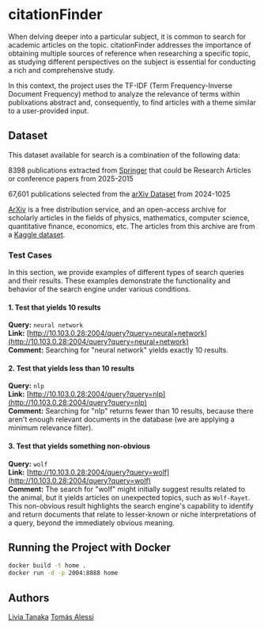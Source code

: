 # citationFinder

When delving deeper into a particular subject, it is common to search for academic articles on the topic. citationFinder addresses the importance of obtaining multiple sources of reference when researching a specific topic, as studying different perspectives on the subject is essential for conducting a rich and comprehensive study.

In this context, the project uses the TF-IDF (Term Frequency-Inverse Document Frequency) method to analyze the relevance of terms within publixations abstract and, consequently, to find articles with a theme similar to a user-provided input.

## Dataset

This dataset available for search is a combination of the following data:

8398 publications extracted from [Springer](https://link.springer.com) that could be Research Articles or conference papers from 2025-2015

67,601 publications selected from the [arXiv Dataset](https://www.kaggle.com/datasets/Cornell-University/arxiv) from 2024-1025


[ArXiv](https://arxiv.org/) is a free distribution service, and an open-access archive for scholarly articles in the fields of physics, mathematics, computer science, quantitative finance, economics, etc. The articles from this archive are from a [Kaggle dataset](https://www.kaggle.com/datasets/Cornell-University/arxiv).

### Test Cases

In this section, we provide examples of different types of search queries and their results. These examples demonstrate the functionality and behavior of the search engine under various conditions.

#### 1. Test that yields 10 results
**Query:** `neural network`  
**Link:** [http://10.103.0.28:2004/query?query=neural+network](http://10.103.0.28:2004/query?query=neural+network)  
**Comment:** Searching for "neural network" yields exactly 10 results.
#### 2. Test that yields less than 10 results
**Query:** `nlp`  
**Link:** [http://10.103.0.28:2004/query?query=nlp](http://10.103.0.28:2004/query?query=nlp)  
**Comment:** Searching for "nlp" returns fewer than 10 results, because there aren't enough relevant documents in the database (we are applying a minimum relevance filter).

#### 3. Test that yields something non-obvious
**Query:** `wolf`  
**Link:** [http://10.103.0.28:2004/query?query=wolf](http://10.103.0.28:2004/query?query=wolf)  
**Comment:** The search for "wolf" might initially suggest results related to the animal, but it yields articles on unexpected topics, such as `Wolf-Rayet`. This non-obvious result highlights the search engine's capability to identify and return documents that relate to lesser-known or niche interpretations of a query, beyond the immediately obvious meaning.

## Running the Project with Docker

```bash
docker build -t home .
docker run -d -p 2004:8888 home
```


## Authors
[Livia Tanaka](https://github.com/liviatanaka)
[Tomás Alessi](https://github.com/alessitomas)
